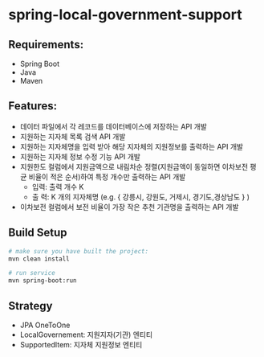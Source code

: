 spring-local-government-support
==============

Requirements:
------------
- Spring Boot
- Java
- Maven

Features:
-----------
- 데이터 파일에서 각 레코드를 데이터베이스에 저장하는 API 개발
- 지원하는 지자체 목록 검색 API 개발
- 지원하는 지자체명을 입력 받아 해당 지자체의 지원정보를 출력하는 API 개발
- 지원하는 지자체 정보 수정 기능 API 개발
- 지원한도 컬럼에서 지원금액으로 내림차순 정렬(지원금액이 동일하면 이차보전 평균 비율이 적은
    순서)하여 특정 개수만 출력하는 API 개발 
  - 입력: 출력 개수 K 
  - 출 력: K 개의 지자체명 (e.g. { 강릉시, 강원도, 거제시, 경기도,경상남도 } )
- 이차보전 컬럼에서 보전 비율이 가장 작은 추천 기관명을 출력하는 API 개발


Build Setup
-----------
``` bash
# make sure you have built the project:
mvn clean install

# run service
mvn spring-boot:run

```

Strategy
-----------
- JPA OneToOne
- LocalGovernement: 지원지자(기관) 엔티티
- SupportedItem: 지자체 지원정보 엔티티
